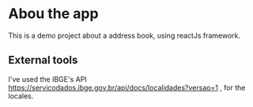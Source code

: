 # Abou the app

This is a demo project about a address book, using reactJs framework.

## External tools

I've used the IBGE's API https://servicodados.ibge.gov.br/api/docs/localidades?versao=1 , for the locales.



